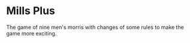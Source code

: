 Mills Plus
==========

The game of nine men's morris with changes of some rules to make the game more exciting.
